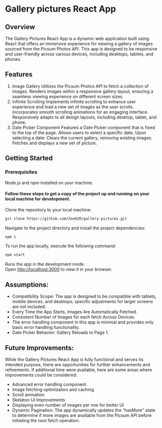 # Gallery pictures React App

## Overview
The Gallery Pictures React App is a dynamic web application built using React that offers an immersive experience for viewing a gallery of images sourced from the Picsum Photos API. This app is designed to be responsive and user-friendly across various devices, including desktops, tablets, and phones.

## Features
1. Image Gallery
Utilizes the Picsum Photos API to fetch a collection of images.
Renders images within a responsive gallery layout, ensuring a seamless viewing experience on different screen sizes.
2. Infinite Scrolling
Implements infinite scrolling to enhance user experience and load a new set of images as the user scrolls.
Incorporates smooth scrolling animations for an engaging interface.
Responsively adapts to all design layouts, including desktop, tablet, and phone.
3. Date Picker Component
Features a Date Picker component that is fixed to the top of the page.
Allows users to select a specific date.
Upon selecting a date:
Clears the current gallery, removing existing images.
Fetches and displays a new set of picture.

## Getting Started

### Prerequisites
Node.js and npm installed on your machine.

#### Follow these steps to get a copy of the project up and running on your local machine for development.

Clone the repository to your local machine: 
```bash
git clone https://github.com/Zoe92R/gallery-pictures.git
```

Navigate to the project directory and install the project dependencies:
```bash
npm i
```

To run the app locally, execute the following command:
```bash
npm start
```
Runs the app in the development mode.\
Open [http://localhost:3000](http://localhost:3000) to view it in your browser.

## Assumptions:
- Compatibility Scope: The app is designed to be compatible with tablets, mobile devices, and desktops; specific adjustments for larger screens are not included.
- Every Time the App Starts, Images Are Automatically Fetched.
- Consistent Number of Images for each fetch Across Devices.
- The error handling component in this app is minimal and provides only basic error handling functionality.
- Date Picker Behavior: Gallery Reloads to Page 1.

## Future Improvements:

While the Gallery Pictures React App is fully functional and serves its intended purpose, there are opportunities for further enhancements and refinements. If additional time were available, here are some areas where improvements could be considered:

- Advanced error handling component
- Image fetching optimization and caching
- Scroll animation
- Skelaton UI Improvements
- Displaying even number of images per row for better UI
- Dynamic Pagination: The app dynamically updates the "hasMore" state to determine if more images are available from the Picsum API before initiating the next fetch operation.

